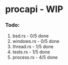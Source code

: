 # procapi - WIP
### Todo:
 1. bsd.rs - 0/5 done
 2. windows.rs - 0/5 done
 3. thread.rs - 1/5 done
 4. tests.rs - 1/5 done
 5. process.rs - 4/5 done

